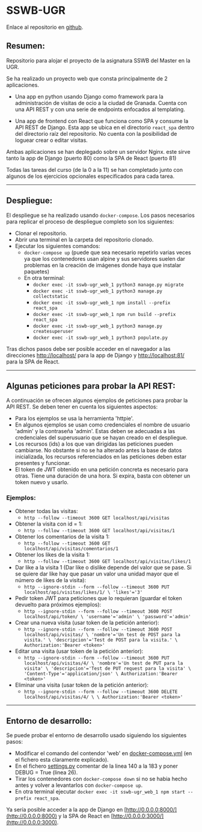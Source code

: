 # SSWB-UGR
Enlace al repositorio en [github](https://github.com/carlos-el/SSWB-UGR).
## Resumen:
Repositorio para alojar el proyecto de la asignatura SSWB del Master en la UGR.

Se ha realizado un proyecto web que consta principalmente de 2 aplicaciones.
- Una app en python usando Django como framework para la administración de visitas de ocio a la ciudad de Granada. Cuenta con una API REST y con una serie de endpoints enfocados al templating.

- Una app de frontend con React que funciona como SPA y consume la API REST de Django. Esta app se ubica en el directorio `react_spa` dentro del directorio raíz del repositorio. No cuenta con la posibilidad de loguear crear o editar visitas.

Ambas aplicaciones se han deplegado sobre un servidor Nginx. este sirve tanto la app de Django (puerto 80) como la SPA de React (puerto 81)

Todas las tareas del curso (de la 0 a la 11) se han completado junto con algunos de los ejercicios opcionales especificados para cada tarea.

---
## Despliegue:
El despliegue se ha realizado usando `docker-compose`. Los pasos necesarios para replicar el proceso de despliegue completo son los siguientes:
- Clonar el repositorio.
- Abrir una terminal en la carpeta del repositorio clonado.
- Ejecutar los siguientes comandos:
    - `docker-compose up` (puede que sea necesario repetirlo varias veces ya que los contenedores usan alpine y sus servidores suelen dar problemas en la creación de imágenes donde haya que instalar paquetes)
    - En otra terminal:
        - `docker exec -it sswb-ugr_web_1 python3 manage.py migrate`
        - `docker exec -it sswb-ugr_web_1 python3 manage.py collectstatic`
        - `docker exec -it sswb-ugr_web_1 npm install --prefix react_spa`
        - `docker exec -it sswb-ugr_web_1 npm run build --prefix react_spa`
        - `docker exec -it sswb-ugr_web_1 python3 manage.py createsuperuser`
        - `docker exec -it sswb-ugr_web_1 python3 populate.py`

Tras dichos pasos debe ser posible acceder en el navegador a las direcciones [http://localhost/](http://localhost/) para la app de Django y [http://localhost:81/](http://localhost:81/) para la SPA de React.

---
## Algunas peticiones para probar la API REST:
A continuación se ofrecen algunos ejemplos de peticiones para probar la API REST. Se deben tener en cuenta los siguientes aspectos:
- Para los ejemplos se usa la herramienta 'httpie'.
- En algunos ejemplos se usan como credenciales el nombre de usuario 'admin' y la contraseña 'admin'. Estas deben se adecuadas a las credenciales del superusuario que se hayan creado en el despliegue. 
- Los recursos (ids) a los que van dirigidas las peticiones pueden cambiarse. No obstante si no se ha alterado antes la base de datos inicializada, los recursos referenciados en las peticiones deben estar presentes y funcionar.
- El token de JWT obtenido en una petición concreta es necesario para otras. Tiene una duración de una hora. Si expira, basta con obtener un token nuevo y usarlo.

### Ejemplos:
- Obtener todas las visitas:
    - `http --follow --timeout 3600 GET localhost/api/visitas`
- Obtener la visita con id = 1:
    - `http --follow --timeout 3600 GET localhost/api/visitas/1`
- Obtener los comentarios de la visita 1:
    - `http --follow --timeout 3600 GET localhost/api/visitas/comentarios/1`
- Obtener los likes de la visita 1:
    - `http --follow --timeout 3600 GET localhost/api/visitas/likes/1`
- Dar like a la visita 1 (Dar like o dislike depende del valor que se pase. Si se quiere dar like hay que pasar un valor una unidad mayor que el número de likes de la visita):
    - `http --ignore-stdin --form --follow --timeout 3600 PUT localhost/api/visitas/likes/1/ \
 'likes'='3'`
- Pedir token JWT para peticiones que lo requieran (guardar el token devuelto para próximos ejemplos):
    - `http --ignore-stdin --form --follow --timeout 3600 POST localhost/api/token/ \
 'username'='admin' \
 'password'='admin'`
- Crear una nueva visita (usar token de la petición anterior):
    - `http --ignore-stdin --form --follow --timeout 3600 POST localhost/api/visitas/ \
 'nombre'='Un test de POST para la visita.' \
 'descripcion'='Test de POST para la visita.' \
 Authorization:'Bearer <token>'`
- Editar una visita (usar token de la petición anterior):
    - `http --ignore-stdin --form --follow --timeout 3600 PUT localhost/api/visitas/4/ \
 'nombre'='Un test de PUT para la visita' \
 'descripcion'='Test de PUT request para la visita' \
 'Content-Type'='application/json' \
 Authorization:'Bearer <token>'`
 - Eliminar una visita (usar token de la petición anterior):
    - `http --ignore-stdin --form --follow --timeout 3600 DELETE localhost/api/visitas/4/ \
 \
 Authorization:'Bearer <token>'`

 ---
 ## Entorno de desarrollo:
Se puede probar el entorno de desarrollo usado siguiendo los siguientes pasos:
- Modificar el comando del contendor 'web' en [docker-compose.yml](/docker-compose.yml) (en el fichero esta claramente explicado).
- En el fichero [settings.py](/django_web_project/settings.py) comentar de la linea 140 a la 183 y poner DEBUG = True (linea 26).
- Tirar los contenedores con `docker-compose down` si no se habia hecho antes y volver a levantarlos con `docker-compose up`.
- En otra terminal ejecutar `docker exec -it sswb-ugr_web_1 npm start --prefix react_spa`.

Ya sería posible acceder a la app de Django en [http://0.0.0.0:8000/](http://0.0.0.0:8000) y la SPA de React en [http://0.0.0.0:3000/](http://0.0.0.0:3000).
